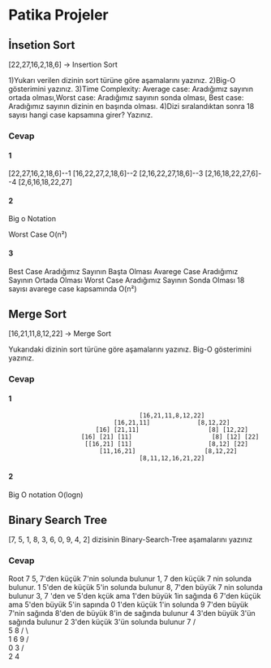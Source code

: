 # Patika Projeler
## İnsetion Sort 
[22,27,16,2,18,6] -> Insertion Sort

1)Yukarı verilen dizinin sort türüne göre aşamalarını yazınız.
2)Big-O gösterimini yazınız.
3)Time Complexity: Average case: Aradığımız sayının ortada olması,Worst case: Aradığımız sayının sonda olması, Best case: Aradığımız sayının dizinin en başında olması.
4)Dizi sıralandıktan sonra 18 sayısı hangi case kapsamına girer? Yazınız.
### Cevap
#### 1
[22,27,16,2,18,6]--1
[16,22,27,2,18,6]--2
[2,16,22,27,18,6]--3
[2,16,18,22,27,6]--4
[2,6,16,18,22,27]
#### 2
Big o Notation

Worst Case O(n²)
#### 3
Best Case Aradığımız Sayının Başta Olması
Avarege Case Aradığımız Sayının Ortada Olması
Worst Case Aradığımız Sayının Sonda Olması
18 sayısı avarege case kapsamında O(n²)
## Merge Sort
[16,21,11,8,12,22] -> Merge Sort

Yukarıdaki dizinin sort türüne göre aşamalarını yazınız.
Big-O gösterimini yazınız.
### Cevap
#### 1
                                        [16,21,11,8,12,22]
                                 [16,21,11]             [8,12,22]
                            [16] [21,11]                   [8] [12,22]
                        [16] [21] [11]                      [8] [12] [22]
                         [[16,21] [11]                     [8,12] [22]
                             [11,16,21]                   [8,12,22]
                                        [8,11,12,16,21,22]   
#### 2
Big O notation
O(logn)
## Binary Search Tree
[7, 5, 1, 8, 3, 6, 0, 9, 4, 2] dizisinin Binary-Search-Tree aşamalarını yazınız
### Cevap
Root 7
5, 7'den küçük 7'nin solunda bulunur
1, 7 den küçük 7 nin solunda bulunur. 1 5'den de küçük 5'in solunda bulunur
8, 7'den büyük 7 nin solunda bulunur
3, 7 'den ve 5'den kçük ama 1'den büyük  1in sağında 
6 7'den küçük ama 5'den büyük 5'in sapında 
0 1'den küçük 1'in solunda 
9 7'den büyük 7'nin sağında 8'den de büyük 8'in de sağında bulunur
4 3'den büyük 3'ün sağında bulunur
2 3'den küçük 3'ün solunda bulunur
                                                    7
                                                  /   \
                                                5       8
                                               /  \       \
                                              1     6       9 
                                            /   \
                                           0     3
                                               /   \
                                              2      4   